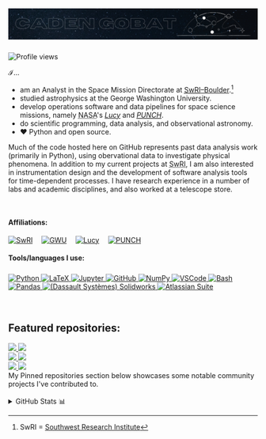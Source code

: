 # <img src="img/header.png"/>

<img src="https://komarev.com/ghpvc/?username=cgobat&color=blue" alt="Profile views"/></p>

$\mathcal{I}$...
- am an Analyst in the Space Mission Directorate at [<abbr title="Southwest Research Institute">SwRI</abbr>&ndash;Boulder](https://www.boulder.swri.edu/).[^1]
- studied astrophysics at the George Washington University.
- develop operations software and data pipelines for space science missions, namely <abbr title="National Aeronautics and Space Administration">NASA</abbr>'s [*Lucy*](https://lucy.swri.edu/) and [<abbr title="Polarimeter to UNify the Corona and Heliosphere">*PUNCH*</abbr>](https://punch.space.swri.edu/).
- do scientific programming, data analysis, and observational astronomy.
- &#x2764; Python and open source.

Much of the code hosted here on GitHub represents past data analysis work (primarily in Python), using obervational data to investigate physical phenomena. In addition to my current projects at <abbr title="Southwest Research Institute">SwRI</abbr>, I am also interested in instrumentation design and the development of software analysis tools for time-dependent processes. I have research experience in a number of labs and academic disciplines, and also worked at a telescope store.

<br/>

#### Affiliations:
<a href="https://www.boulder.swri.edu/doso/index.html" target="_blank"><img height="45" src="https://upload.wikimedia.org/wikipedia/commons/thumb/a/a0/Southwest_Research_Institute_(SwRI)_logo.svg/440px-Southwest_Research_Institute_(SwRI)_logo.svg.png" title="SwRI"></a>&emsp;
<a href="https://physics.columbian.gwu.edu/" target="_blank"><img height="45" src="https://creativeservices.gwu.edu/sites/g/files/zaxdzs2746/f/downloads/gw_monogram_2c.png" title="GWU"></a>&emsp;
<a href="https://lucy.swri.edu/" target="_blank"><img height="45" src="http://lucy.swri.edu/img/Lucy_insignia.svg" title="Lucy"></a>&emsp;
<a href="https://punch.space.swri.edu/" target="_blank"><img height="50" src="https://punch.space.swri.edu/images/punch-logo_240w.png" title="PUNCH"></a>&emsp;

#### Tools/languages I use:
<div style="height: fit-content; padding-top: 5px">
<a href="https://python.org/" target="_blank">
  <img height="30" src="https://cdn.simpleicons.org/python" title="Python">
</a>
<a href="https://www.latex-project.org/" target="_blank">
  <img height="30" src="https://cdn.simpleicons.org/latex" title="LaTeX">
</a>
<a href="https://jupyter.org/" target="_blank">
  <img height="30" src="https://cdn.simpleicons.org/jupyter" title="Jupyter">
</a>
<a href="https://github.com/" target="_blank">
  <img height="30" src="https://cdn.simpleicons.org/github/484545" title="GitHub">
</a>
<a href="https://numpy.org/" target="_blank">
  <img height="30" src="https://cdn.simpleicons.org/numpy" title="NumPy">
</a>
<a href="https://code.visualstudio.com/" target="_blank">
  <img height="30" src="https://cdn.simpleicons.org/visualstudiocode" title="VSCode">
</a>
<a href="https://www.gnu.org/software/bash/" target="_blank">
  <img height="30" src="https://cdn.simpleicons.org/gnubash" title="Bash">
</a>
<a href="https://pandas.pydata.org/" target="_blank">
  <img height="30" src="https://cdn.simpleicons.org/pandas/2A08B0" title="Pandas">
</a>
<a href="https://www.solidworks.com/" target="_blank">
  <img height="30" src="https://cdn.simpleicons.org/dassaultsystemes" title="(Dassault Systèmes) Solidworks">
</a>
<a href="https://www.atlassian.com/" target="_blank">
  <img height="30" src="https://cdn.simpleicons.org/atlassian" title="Atlassian Suite">
</a>
</div><br/><br/>


## Featured repositories:

<a href="https://github.com/cgobat/asymmetric_uncertainty/" target="_blank">
  <img src="https://github-readme-stats.vercel.app/api/pin/?username=cgobat&repo=asymmetric_uncertainty"/>
</a>
<a href="https://github.com/cgobat/dark-GRBs" target="_blank">
  <img src="https://github-readme-stats.vercel.app/api/pin/?username=cgobat&repo=dark-GRBs">
</a>
<br/>
<a href="https://github.com/cgobat/XDBS/" target="_blank">
  <img src="https://github-readme-stats.vercel.app/api/pin/?username=cgobat&repo=XDBS"/>
</a>
<a href="https://github.com/cgobat/astro-instruments/" target="_blank">
  <img src="https://github-readme-stats.vercel.app/api/pin/?username=cgobat&repo=astro-instruments"/>
</a>
<br/>
<a href="https://gist.github.com/cgobat/5e32510aa0cfd2ddd8b576b414a93866" target="_blank">
  <img src="https://gists-readme.yizack.com/api/pin?user=cgobat&id=5e32510aa0cfd2ddd8b576b414a93866"/>
</a>
<a href="https://gist.github.com/cgobat/9d7f8957523f0ab925043231d431562f" target="_blank">
  <img src="https://gists-readme.yizack.com/api/pin?user=cgobat&id=9d7f8957523f0ab925043231d431562f"/>
</a>
<br/>
My Pinned repositories section below showcases some notable community projects I've contributed to.
<br/><br/>

<details>
<summary>GitHub Stats 📊</summary>
<p align="center">
  <img src="https://github-readme-stats.vercel.app/api?username=cgobat&show_icons=true&theme=dark&hide_rank=true&custom_title=%40cgobat%27s%20stats" alt="stats">
  <img src="https://github-readme-stats.vercel.app/api/top-langs/?username=cgobat&theme=dark&hide=jupyter%20notebook,mathematica&langs_count=4" alt="languages">
</p>
</details>

[^1]: SwRI = [Southwest Research Institute](https://www.swri.org/)
